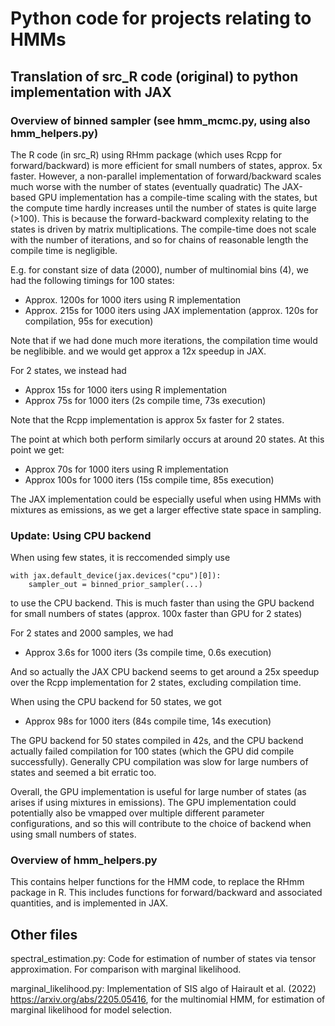 # Python code for projects relating to HMMs

## Translation of src_R code (original) to python implementation with JAX

### Overview of binned sampler (see hmm_mcmc.py, using also hmm_helpers.py)

The R code (in src_R) using RHmm package (which uses Rcpp for forward/backward) is more efficient for small numbers of states, approx. 5x faster.
However, a non-parallel implementation of forward/backward scales much worse with the number of states (eventually quadratic)
The JAX-based GPU implementation has a compile-time scaling with the states, but the compute time hardly increases until the number of states is quite large (>100). This is because the forward-backward complexity relating to the states is driven by matrix multiplications. The compile-time does not scale with the number of iterations, and so for chains of reasonable length the compile time is negligible.

E.g. for constant size of data (2000), number of multinomial bins (4), we had the following timings for 100 states:
* Approx. 1200s for 1000 iters using R implementation
* Approx. 215s for 1000 iters using JAX implementation (approx. 120s for compilation, 95s for execution)

Note that if we had done much more iterations, the compilation time would be neglibible. and we would get approx a 12x speedup in JAX.

For 2 states, we instead had
* Approx 15s for 1000 iters using R implementation
* Approx 75s for 1000 iters (2s compile time, 73s execution)

Note that the Rcpp implementation is approx 5x faster for 2 states.

The point at which both perform similarly occurs at around 20 states. At this point we get:
* Approx 70s for 1000 iters using R implementation
* Approx 100s for 1000 iters (15s compile time, 85s execution)

The JAX implementation could be especially useful when using HMMs with mixtures as emissions, as we get a larger effective state space in sampling.

### Update: Using CPU backend

When using few states, it is reccomended simply use

```
with jax.default_device(jax.devices("cpu")[0]):
    sampler_out = binned_prior_sampler(...)
```

to use the CPU backend. This is much faster than using the GPU backend for small numbers of states (approx. 100x faster than GPU for 2 states)

For 2 states and 2000 samples, we had
* Approx 3.6s for 1000 iters (3s compile time, 0.6s execution)

And so actually the JAX CPU backend seems to get around a 25x speedup over the Rcpp implementation for 2 states, excluding compilation time.

When using the CPU backend for 50 states, we got
* Approx 98s for 1000 iters (84s compile time, 14s execution)

The GPU backend for 50 states compiled in 42s, and the CPU backend actually failed compilation for 100 states (which the GPU did compile successfully).
Generally CPU compilation was slow for large numbers of states and seemed a bit erratic too.


Overall, the GPU implementation is useful for large number of states (as arises if using mixtures in emissions). The GPU implementation could potentially also be vmapped over multiple different parameter configurations, and so this will contribute to the choice of backend when using small numbers of states.


### Overview of hmm_helpers.py

This contains helper functions for the HMM code, to replace the RHmm package in R. This includes functions for forward/backward and associated quantities, and is implemented in JAX.

## Other files

spectral_estimation.py: Code for estimation of number of states via tensor approximation. For comparison with marginal likelihood.

marginal_likelihood.py: Implementation of SIS algo of Hairault et al. (2022) https://arxiv.org/abs/2205.05416, for the multinomial HMM, for estimation of marginal likelihood for model selection.
